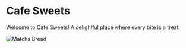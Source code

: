# Cafe Sweets

Welcome to Cafe Sweets! A delightful place where every bite is a treat.

<img src="https://www.elmundoeats.com/wp-content/uploads/2018/08/Matcha-Bread-Slices-3.jpg" alt="Matcha Bread">
